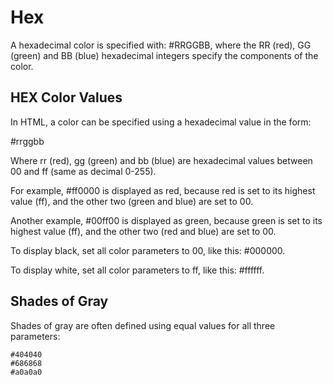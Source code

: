 # Hex

A hexadecimal color is specified with: #RRGGBB, where the RR (red), GG (green) and BB (blue) hexadecimal integers specify the components of the color.

## HEX Color Values
In HTML, a color can be specified using a hexadecimal value in the form:

#rrggbb

Where rr (red), gg (green) and bb (blue) are hexadecimal values between 00 and ff (same as decimal 0-255).

For example, #ff0000 is displayed as red, because red is set to its highest value (ff), and the other two (green and blue) are set to 00.

Another example, #00ff00 is displayed as green, because green is set to its highest value (ff), and the other two (red and blue) are set to 00.

To display black, set all color parameters to 00, like this: #000000.

To display white, set all color parameters to ff, like this: #ffffff. 

## Shades of Gray
Shades of gray are often defined using equal values for all three parameters:

```
#404040
#686868
#a0a0a0
```


